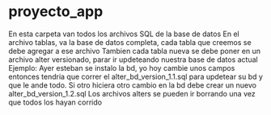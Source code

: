 # proyecto_app
En esta carpeta van todos los  archivos SQL de la base de datos
En el archivo tablas, va la base de datos completa, cada tabla que creemos se debe agregar a ese archivo 
Tambien cada tabla nueva se debe poner en un archivo alter versionado, parar ir updeteando nuestra base de datos actual
Ejemplo: Ayer esteban se instalo la bd, yo hoy cambie unos campos entonces tendria que correr el alter_bd_version_1.1.sql para updetear su bd y que le ande todo.
Si otro hiciera otro cambio en la bd debe crear un nuevo alter_bd_version_1.2.sql
Los archivos alters se pueden ir borrando una vez que todos los hayan corrido
